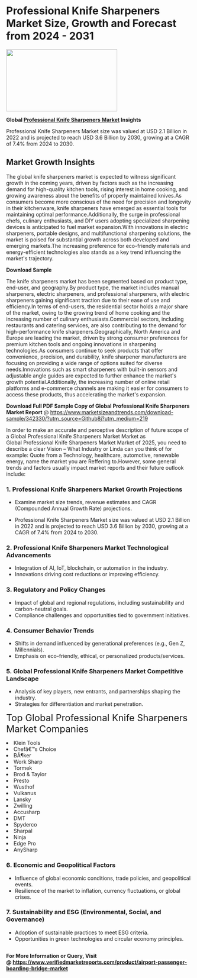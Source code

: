<H1>Professional Knife Sharpeners Market Size, Growth and Forecast from 2024 - 2031</H1><img class="aligncenter size-medium wp-image-584254" src="https://thirdeyenews.in/wp-content/uploads/2024/09/Global-Market-Research-300x168.jpeg" alt="" width="300" height="168" /><p><strong>Global&nbsp;<a href="https://www.marketsizeandtrends.com/download-sample/342330/?utm_source=Github8j?utm_medium=219">Professional Knife Sharpeners Market</a> Insights</strong></p><p>Professional Knife Sharpeners Market size was valued at USD 2.1 Billion in 2022 and is projected to reach USD 3.6 Billion by 2030, growing at a CAGR of 7.4% from 2024 to 2030.</p><p><h2>Market Growth Insights</h2> <p>The global knife sharpeners market is expected to witness significant growth in the coming years, driven by factors such as the increasing demand for high-quality kitchen tools, rising interest in home cooking, and growing awareness about the benefits of properly maintained knives.As consumers become more conscious of the need for precision and longevity in their kitchenware, knife sharpeners have emerged as essential tools for maintaining optimal performance.Additionally, the surge in professional chefs, culinary enthusiasts, and DIY users adopting specialized sharpening devices is anticipated to fuel market expansion.With innovations in electric sharpeners, portable designs, and multifunctional sharpening solutions, the market is poised for substantial growth across both developed and emerging markets.The increasing preference for eco-friendly materials and energy-efficient technologies also stands as a key trend influencing the market's trajectory.</p> <p><strong>Download Sample</strong></p> <p>The knife sharpeners market has been segmented based on product type, end-user, and geography.By product type, the market includes manual sharpeners, electric sharpeners, and professional sharpeners, with electric sharpeners gaining significant traction due to their ease of use and efficiency.In terms of end-users, the residential sector holds a major share of the market, owing to the growing trend of home cooking and the increasing number of culinary enthusiasts.Commercial sectors, including restaurants and catering services, are also contributing to the demand for high-performance knife sharpeners.Geographically, North America and Europe are leading the market, driven by strong consumer preferences for premium kitchen tools and ongoing innovations in sharpening technologies.As consumers continue to seek products that offer convenience, precision, and durability, knife sharpener manufacturers are focusing on providing a wide range of options suited for diverse needs.Innovations such as smart sharpeners with built-in sensors and adjustable angle guides are expected to further enhance the market's growth potential.Additionally, the increasing number of online retail platforms and e-commerce channels are making it easier for consumers to access these products, thus accelerating the market's expansion.<p><span class=""><strong>Download Full PDF Sample Copy of Global Professional Knife Sharpeners Market Report</strong> @ <a href="https://www.marketsizeandtrends.com/download-sample/342330/?utm_source=Github8j?utm_medium=219" target="_blank">https://www.marketsizeandtrends.com/download-sample/342330/?utm_source=Github8j?utm_medium=219</a></span></p><p>In order to make an accurate and perceptive description of future scope of a Global&nbsp;Professional Knife Sharpeners Market Market as Global&nbsp;Professional Knife Sharpeners Market Market of 2025, you need to describe a clear Vision &ndash; What Industry or Linda can you think of for example: Quote from a Technology, healthcare, automotive, renewable energy, name the market you are Reffering to.However, some general trends and factors usually impact market reports and their future outlook include:</p><h3>1.&nbsp;<strong>Professional Knife Sharpeners Market Growth Projections</strong></h3><ul><li>Examine market size trends, revenue estimates and CAGR (Compounded Annual Growth Rate) projections.</li><li><p>Professional Knife Sharpeners Market size was valued at USD 2.1 Billion in 2022 and is projected to reach USD 3.6 Billion by 2030, growing at a CAGR of 7.4% from 2024 to 2030.</p></li></ul><h3>2.&nbsp;<strong>Professional Knife Sharpeners Market Technological Advancements</strong></h3><ul><li>Integration of AI, IoT, blockchain, or automation in the industry.</li><li>Innovations driving cost reductions or improving efficiency.</li></ul><h3>3.&nbsp;<strong>Regulatory and Policy Changes</strong></h3><ul><li>Impact of global and regional regulations, including sustainability and carbon-neutral goals.</li><li>Compliance challenges and opportunities tied to government initiatives.</li></ul><h3>4.&nbsp;<strong>Consumer Behavior Trends</strong></h3><ul><li>Shifts in demand influenced by generational preferences (e.g., Gen Z, Millennials).</li><li>Emphasis on eco-friendly, ethical, or personalized products/services.</li></ul><h3>5.&nbsp;<strong>Global Professional Knife Sharpeners Market Competitive Landscape</strong></h3><ul><li>Analysis of key players, new entrants, and partnerships shaping the industry.</li><li>Strategies for differentiation and market penetration.</li></ul><p data-pm-slice="1 1 []"><span style="color: inherit; font-family: inherit; font-size: 25px;">Top Global Professional Knife Sharpeners Market Companies</span></p><div class="" data-test-id=""><p><li>Klein Tools</li><li> Chefâ€™s Choice</li><li> BÃ¶ker</li><li> Work Sharp</li><li> Tormek</li><li> Brod & Taylor</li><li> Presto</li><li> Wusthof</li><li> Vulkanus</li><li> Lansky</li><li> Zwilling</li><li> Accusharp</li><li> DMT</li><li> Spyderco</li><li> Sharpal</li><li> Ninja</li><li> Edge Pro</li><li> AnySharp</li></p></div><h3>6.&nbsp;<strong>Economic and Geopolitical Factors</strong></h3><ul><li>Influence of global economic conditions, trade policies, and geopolitical events.</li><li>Resilience of the market to inflation, currency fluctuations, or global crises.</li></ul><h3>7.&nbsp;<strong>Sustainability and ESG (Environmental, Social, and Governance)</strong></h3><ul><li>Adoption of sustainable practices to meet ESG criteria.</li><li>Opportunities in green technologies and circular economy principles.</li></ul><h2><strong style="font-size: 14px;">For More Information or Query, Visit @&nbsp;</strong><a style="background-color: #ffffff; font-size: 14px;" href="https://www.marketsizeandtrends.com/report/professional-knife-sharpeners-market/" target="_blank">https://www.verifiedmarketreports.com/product/airport-passenger-boarding-bridge-market</a></h2>